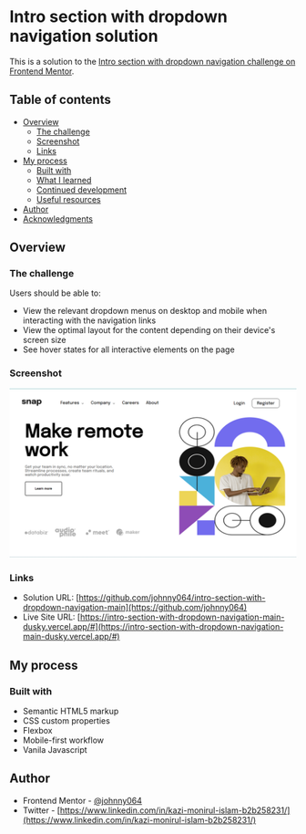 # Intro section with dropdown navigation solution

This is a solution to the [Intro section with dropdown navigation challenge on Frontend Mentor](https://www.frontendmentor.io/challenges/intro-section-with-dropdown-navigation-ryaPetHE5).

## Table of contents

- [Overview](#overview)
  - [The challenge](#the-challenge)
  - [Screenshot](#screenshot)
  - [Links](#links)
- [My process](#my-process)
  - [Built with](#built-with)
  - [What I learned](#what-i-learned)
  - [Continued development](#continued-development)
  - [Useful resources](#useful-resources)
- [Author](#author)
- [Acknowledgments](#acknowledgments)

## Overview

### The challenge

Users should be able to:

- View the relevant dropdown menus on desktop and mobile when interacting with the navigation links
- View the optimal layout for the content depending on their device's screen size
- See hover states for all interactive elements on the page

### Screenshot

![](./screenshots/Screenshot.png)


### Links

- Solution URL: [https://github.com/johnny064/intro-section-with-dropdown-navigation-main](https://github.com/johnny064)
- Live Site URL: [https://intro-section-with-dropdown-navigation-main-dusky.vercel.app/#](https://intro-section-with-dropdown-navigation-main-dusky.vercel.app/#)

## My process

### Built with

- Semantic HTML5 markup
- CSS custom properties
- Flexbox
- Mobile-first workflow
- Vanila Javascript

## Author
- Frontend Mentor - [@johnny064](https://www.frontendmentor.io/profile/johnny064)
- Twitter - [https://www.linkedin.com/in/kazi-monirul-islam-b2b258231/](https://www.linkedin.com/in/kazi-monirul-islam-b2b258231/)

